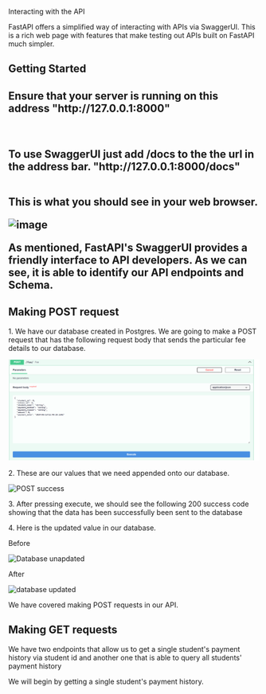 Interacting with the API
<p> FastAPI offers a simplified way of interacting with APIs via SwaggerUI. This is a rich web page with features that make testing out APIs built on FastAPI much simpler.<p>

<h2> Getting Started <h2>
<p> Ensure that your server is running on this address "http://127.0.0.1:8000"</p>
<br>
<p> To use SwaggerUI just add /docs to the the url in the address bar. "http://127.0.0.1:8000/docs"</p>
<br>
This is what you should see in your web browser.
  
![image](https://github.com/ian-mboya/family-bank-api-project/assets/68651784/0ca2d4db-0a21-4318-96f0-c39b63b4fc28)


As mentioned, FastAPI's SwaggerUI provides a friendly interface to API developers. As we can see, it is able to identify our API endpoints and Schema. 

<h2>Making POST request</h2>
<p>1. We have our database created in Postgres. We are going to make a POST request that has the following request body that sends the particular fee details to our database.</p>


![image](https://github.com/ian-mboya/family-bank-api-project/blob/main/assets/POST%20request%20empty.png?raw=true)

<p>2. These are our values that we need appended onto our database.</p>

![POST success](https://github.com/ian-mboya/family-bank-api-project/assets/68651784/cacae12f-49ca-4e2e-b6a7-1469e03ec785)


<p>3. After pressing execute, we should see the following 200 success code showing that the data has been successfully been sent to the database </p>


<p>4. Here is the updated value in our database.
<p>Before</p>

![Database unapdated](https://github.com/ian-mboya/family-bank-api-project/assets/68651784/60efec03-45cd-4250-9b1c-d5b6fdbc7004)

<p>After</p>

![database updated](https://github.com/ian-mboya/family-bank-api-project/assets/68651784/57b5d880-c986-4bc7-88a1-ac1c7b1c2870)


We have covered making POST requests in our API.


<h2> Making GET requests </h2>
<p>We have two endpoints that allow us to get a single student's payment history via student id and another one that is able to query all students' payment history</p>

<p> We will begin by getting a single student's payment history.</p>







